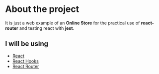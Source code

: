 # About the project

It is just a web example of an **Online Store** for the practical use of **react-router** and testing react with **jest**.

## I will be using

<ul>
    <li>
        <a href="https://react.dev/">React</a>
    </li>
    <li>
        <a href="https://legacy.reactjs.org/docs/hooks-intro.html">React Hooks</a>
    </li>
    <li>
        <a href="https://v5.reactrouter.com/">React Router</a>
    </li>
</ul>

